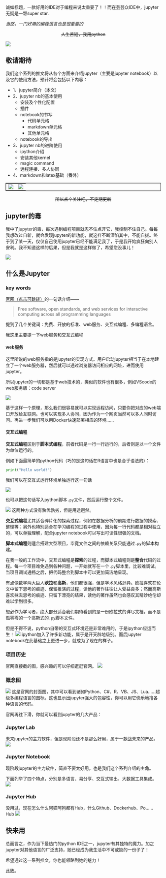 诚如标题，一款好用的IDE对于编程来说太重要了！！而在芸芸众IDE中，jupyter无疑是一颗super star. 

*当然，一门好用的编程语言也是很重要的*

<center><s>人生苦短，我用python</s></center>

![](https://files.mdnice.com/user/25860/af66b27f-89af-46a2-9cb1-52e1cfa6525d.png)
## 敬请期待
我们这个系列的推文将从各个方面来介绍jupyter（主要是jupyter notebook）以及它的使用方法，预计将会包括以下内容：
- 1、jupyter简介（本文）
- 2、jupyter nb的基本使用
  - 安装及个性化配置
  - 插件
  - notebook的书写
    - 代码单元格
    - markdown单元格
    - 其他单元格
  - notebook的导出
- 3、jupyter nb的进阶使用
  - ipython介绍
  - 安装其他kernel
  - magic command
  - 远程连接、多人协同
- 4、markdown和latex基础（番外）
<table border="0" cellpadding="0" cellspacing="0" style="border:1px solid #000000;">
<tr>
<td><img src=https://files.mdnice.com/user/25860/179a46c0-9e3c-4867-ad8a-e3371b6929dd.png border=0></td>
<td><img src=https://files.mdnice.com/user/25860/76ee8088-704e-4a8d-ae86-8c1bed35903e.png border=0></td>
</tr>
</table>

<center><s>所以点个关注吧，不定期更新</s></center>

## jupyter的毒
我中了jupyter的毒，每次遇到编程项目就忍不住点开它，我控制不住自己。每每我想改过自新，就会发现jupyter的新功能，就这样不断深陷其中，不能自拔。终于到了某一天，仅仅自己使用jupyter已经不能满足我了，于是我开始疯狂向别人安利。我不知道这样的后果，但是我就是这样做了，希望您没事儿！

![](https://files.mdnice.com/user/25860/32204a6e-0b3b-4b92-82e1-4bd62b459433.png)


## 什么是Jupyter
### key words
[官网（点击可跳转）](https://jupyter.org/)的一句话介绍——
> Free software, open standards, and web services for interactive computing across all programming languages

提到了几个关键词：免费、开放的标准、web服务、交互式编程、多编程语言。

我这里主要提一下web服务和交互式编程
#### web服务
这里所说的web服务指的是jupyter的实现方式。用户启动jupyter相当于在本地建立了一个web服务器，然后就可以通过浏览器访问相应的网址，进而使用jupyter。

所以jupyter的一切都是基于web技术的，类似的软件也有很多，例如VScode的web服务版：code server

![](https://files.mdnice.com/user/25860/ad6111c1-a11a-4db4-96d4-dbb6f592c27a.png)

基于这样一个原理，那么我们很容易就可以实现远程访问，只要你把对应的web端口开放给互联网。也可以实现多人协同，因为作为一个网页当然可以多人同时访问。再进一步我们可以用Docker快速部署相应的环境……

#### 交互式编程
**交互式编程**区别于**脚本式编程**，前者代码是一行一行运行的，后者则是以一个文件为单位运行的。

例如下面最简单的python代码（巧的是这句话在R语言中也是合乎语法的）：
```python
print("Hello world!")
```
我们可以在交互式运行环境单独运行这一句话

![](https://files.mdnice.com/user/25860/757168d4-13b9-45bc-a726-f48bd067a7bd.png)

也可以把这句话写入python脚本`.py`文件，然后运行整个文件。

![](https://files.mdnice.com/user/25860/f105fb9b-0e17-47c3-adc4-031e745b1b94.png)
这两种方式没有孰优孰劣，但是用途迥然。

**交互式编程**尤其适合碎片化的探索过程，例如在数据分析的前期进行数据的摸索、整理等；另外也特别适合在学习编程的过程中使用，因为每一行代码都是相对独立的，可以单独理解，配合jupyter notebook可以写出可读性很强的文档。

**脚本式编程**则适合搭建大型项目，毕竟文件之间的依赖关系只能通过`.py`的脚本构建。

在我一般的工作流中，交互式编程是**探索**的过程，而脚本式编程则是**整合**代码的过程。每一个项目难免遇到各种问题，一开始就写在一个`.py`脚本里，比较难调试。当项目调试通畅之后，把代码整合到脚本中可以更加简洁地呈现。

有点像数学两大巨人**欧拉**和**高斯**，他们都很强，但是学术风格迥异。欧拉喜欢在论文中留下思考的痕迹、保留推演的过程，读他的著作往往让人受益良多；然而高斯喜欢抹去思考的痕迹、只留下漂亮的结果，读他的著作虽然也会感叹其精妙绝伦却难以学到很多。

想必作为学习者，绝大部分适合我们期待看到的是一份欧拉式的详尽文档，而不是孤零零的一个高斯式的`.py`脚本文件。

但是不得不说，python自带的交互式环境还是非常难用的，于是ipython应运而生！
![](https://files.mdnice.com/user/25860/6cf6c7e1-3701-4216-aba4-175e12e360a6.png)
ipython加入了许多新功能，属于是开天辟地级别。而后jupyter notebook在此基础之上更进一步，就成为了现在的样子。

### 项目历史
官网直接截的图，感兴趣的可以仔细逛逛官网。
![](https://files.mdnice.com/user/25860/ad921117-0856-4c20-b03f-4d842c1d7cc1.png)

### 概念图
![](https://files.mdnice.com/user/25860/d6006832-dc9a-4a09-9d18-b72894e6c54c.png)
这是官网的封面图，其中可以看到诸如Python、C#、R、VB、JS、Lua……超级多编程语言的图标。这也显示出jupyter强大的包容性，你可以用它~~快乐地~~撸各种语言的代码。

官网再往下滑，你就可以看到jupyter的几大产品：

### Jupyter Lab
未来jupyter的主力软件，但是现阶段还不是那么好用，属于一款战未来的产品。
![](https://files.mdnice.com/user/25860/7ff94ddf-5fa9-46ae-962b-8257d215262b.png)
### Jupyter Notebook
现阶段jupyter的主力软件，简直不要太好用。也是我们这个系列介绍的主角。

下面列举了四个特点，分别是多语言、易分享、交互式输出、大数据工具集成。
![](https://files.mdnice.com/user/25860/4006cb7f-88a6-4290-9f99-8a44437c9616.png)
### Jupyter Hub
没用过，现在怎么什么阿猫阿狗都有Hub，什么Github、Dockerhub、Po……Hub
![](https://files.mdnice.com/user/25860/8a040148-c010-4a55-adb2-5fa30e301d09.png)

## 快来用
总而言之，作为当下最热门的python IDE之一，jupyter有其独特的魔力。加之jupyter对其他语言的广泛支持，她已经成为我生活中不可或缺的一份子了！

希望通过这一系列推文，你也能领略到她的魅力！


此致。